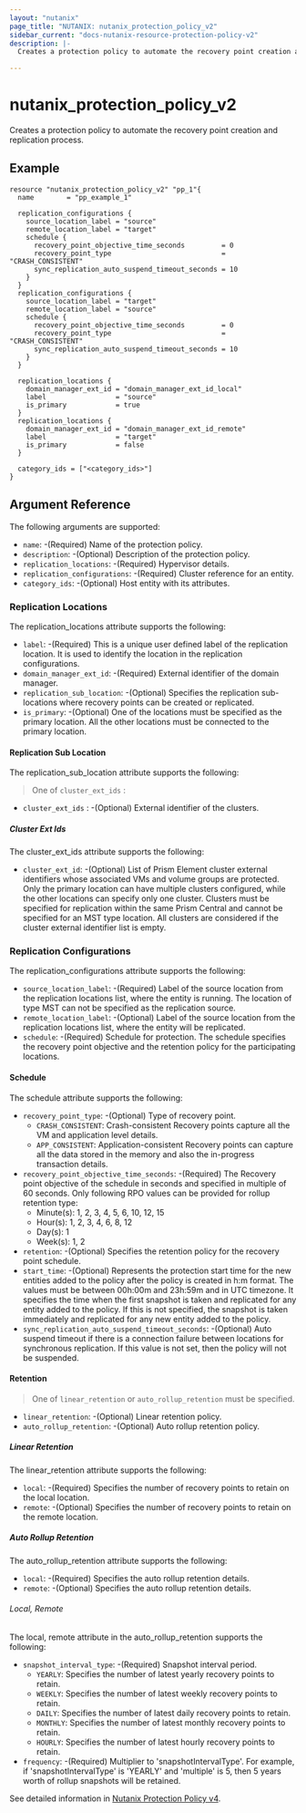 ```yaml
---
layout: "nutanix"
page_title: "NUTANIX: nutanix_protection_policy_v2"
sidebar_current: "docs-nutanix-resource-protection-policy-v2"
description: |-
  Creates a protection policy to automate the recovery point creation and replication process.

---
```


# nutanix_protection_policy_v2

Creates a protection policy to automate the recovery point creation and replication process.



## Example

```hcl
resource "nutanix_protection_policy_v2" "pp_1"{
  name        = "pp_example_1"

  replication_configurations {
    source_location_label = "source"
    remote_location_label = "target"
    schedule {
      recovery_point_objective_time_seconds         = 0
      recovery_point_type                           = "CRASH_CONSISTENT"
      sync_replication_auto_suspend_timeout_seconds = 10
    }
  }
  replication_configurations {
    source_location_label = "target"
    remote_location_label = "source"
    schedule {
      recovery_point_objective_time_seconds         = 0
      recovery_point_type                           = "CRASH_CONSISTENT"
      sync_replication_auto_suspend_timeout_seconds = 10
    }
  }

  replication_locations {
    domain_manager_ext_id = "domain_manager_ext_id_local"
    label                 = "source"
    is_primary            = true
  }
  replication_locations {
    domain_manager_ext_id = "domain_manager_ext_id_remote"
    label                 = "target"
    is_primary            = false
  }

  category_ids = ["<category_ids>"]
}
```

## Argument Reference

The following arguments are supported:

* `name`: -(Required) Name of the protection policy.
* `description`: -(Optional) Description of the protection policy.
* `replication_locations`: -(Required) Hypervisor details.
* `replication_configurations`: -(Required) Cluster reference for an entity.
* `category_ids`: -(Optional) Host entity with its attributes.


### Replication Locations
The replication_locations attribute supports the following:

* `label`: -(Required) This is a unique user defined label of the replication location. It is used to identify the location in the replication configurations.
* `domain_manager_ext_id`: -(Required) External identifier of the domain manager.
* `replication_sub_location`: -(Optional) Specifies the replication sub-locations where recovery points can be created or replicated.
* `is_primary`: -(Optional) One of the locations must be specified as the primary location. All the other locations must be connected to the primary location.

#### Replication Sub Location
The replication_sub_location attribute supports the following:
> One of `cluster_ext_ids` :
* `cluster_ext_ids` :  -(Optional) External identifier of the clusters.

##### Cluster Ext Ids
The cluster_ext_ids attribute supports the following:

* `cluster_ext_id`: -(Optional) List of Prism Element cluster external identifiers whose associated VMs and volume groups are protected. Only the primary location can have multiple clusters configured, while the other locations can specify only one cluster. Clusters must be specified for replication within the same Prism Central and cannot be specified for an MST type location. All clusters are considered if the cluster external identifier list is empty.

### Replication Configurations
The replication_configurations attribute supports the following:

* `source_location_label`: -(Required) Label of the source location from the replication locations list, where the entity is running. The location of type MST can not be specified as the replication source.
* `remote_location_label`: -(Optional) Label of the source location from the replication locations list, where the entity will be replicated.
* `schedule`: -(Required) Schedule for protection. The schedule specifies the recovery point objective and the retention policy for the participating locations.

#### Schedule
The schedule attribute supports the following:

* `recovery_point_type`: -(Optional) Type of recovery point.
    * `CRASH_CONSISTENT`: Crash-consistent Recovery points capture all the VM and application level details.
    * `APP_CONSISTENT`: Application-consistent Recovery points can capture all the data stored in the memory and also the in-progress transaction details.
* `recovery_point_objective_time_seconds`: -(Required) The Recovery point objective of the schedule in seconds and specified in multiple of 60 seconds. Only following RPO values can be provided for rollup retention type:
    - Minute(s): 1, 2, 3, 4, 5, 6, 10, 12, 15
    - Hour(s): 1, 2, 3, 4, 6, 8, 12
    - Day(s): 1
    - Week(s): 1, 2
* `retention`: -(Optional) Specifies the retention policy for the recovery point schedule.
* `start_time`: -(Optional) Represents the protection start time for the new entities added to the policy after the policy is created in h:m format. The values must be between 00h:00m and 23h:59m and in UTC timezone. It specifies the time when the first snapshot is taken and replicated for any entity added to the policy. If this is not specified, the snapshot is taken immediately and replicated for any new entity added to the policy.
* `sync_replication_auto_suspend_timeout_seconds`: -(Optional) Auto suspend timeout if there is a connection failure between locations for synchronous replication. If this value is not set, then the policy will not be suspended.

#### Retention
> One of `linear_retention` or `auto_rollup_retention` must be specified.

* `linear_retention`: -(Optional) Linear retention policy.
* `auto_rollup_retention`: -(Optional) Auto rollup retention policy.

##### Linear Retention
The linear_retention attribute supports the following:

* `local`: -(Required) Specifies the number of recovery points to retain on the local location.
* `remote`: -(Optional) Specifies the number of recovery points to retain on the remote location.

##### Auto Rollup Retention
The auto_rollup_retention attribute supports the following:

* `local`: -(Required) Specifies the auto rollup retention details.
* `remote`: -(Optional) Specifies the auto rollup retention details.

###### Local, Remote
The local, remote attribute in the auto_rollup_retention supports the following:

* `snapshot_interval_type`: -(Required) Snapshot interval period.
    * `YEARLY`: Specifies the number of latest yearly recovery points to retain.
    * `WEEKLY`: Specifies the number of latest weekly recovery points to retain.
    * `DAILY`: Specifies the number of latest daily recovery points to retain.
    * `MONTHLY`: Specifies the number of latest monthly recovery points to retain.
    * `HOURLY`: Specifies the number of latest hourly recovery points to retain.
* `frequency`: -(Required) Multiplier to 'snapshotIntervalType'. For example, if 'snapshotIntervalType' is 'YEARLY' and 'multiple' is 5, then 5 years worth of rollup snapshots will be retained.



See detailed information in [Nutanix Protection Policy v4](https://developers.nutanix.com/api-reference?namespace=datapolicies&version=v4.0#tag/ProtectionPolicies/operation/createProtectionPolicy).
